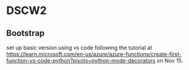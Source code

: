 # DSCW2

## Bootstrap
set up basic version using vs code following the tutorial at 
https://learn.microsoft.com/en-us/azure/azure-functions/create-first-function-vs-code-python?pivots=python-mode-decorators on Nov 15.

